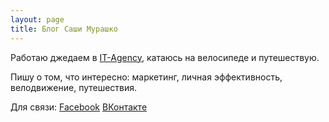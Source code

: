 ```yaml
---
layout: page
title: Блог Саши Мурашко 
---
```


Работаю джедаем в <a href="http://www.it-agency.ru" target="_blank">IT-Agency</a>, катаюсь на велосипеде и путешествую. <br>

Пишу о том, что интересно: маркетинг, личная эффективность, велодвижение, путешествия.<br>

Для связи:
<a href="https://www.facebook.com/samoletnoe" target="_blank">Facebook</a>
<a href="https://vk.com/alexandra.murashko" target="_blank">ВКонтакте</a>
